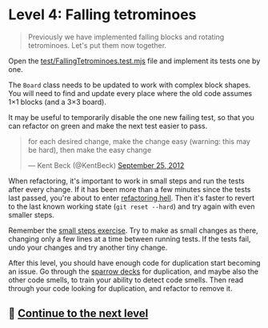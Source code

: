 # Level 4: Falling tetrominoes

> Previously we have implemented falling blocks and rotating tetrominoes. Let's put them now together.

Open the [test/FallingTetrominoes.test.mjs](../test/FallingTetrominoes.test.mjs) file and implement its tests one by
one.

The `Board` class needs to be updated to work with complex block shapes. You will need to find and update every place
where the old code assumes 1×1 blocks (and a 3×3 board).

It may be useful to temporarily disable the one new failing test, so that you can refactor on green and make the next
test easier to pass.

<blockquote class="twitter-tweet"><p lang="en" dir="ltr">for each desired change, make the change easy (warning: this may be hard), then make the easy change</p>&mdash; Kent Beck (@KentBeck) <a href="https://twitter.com/KentBeck/status/250733358307500032?ref_src=twsrc%5Etfw">September 25, 2012</a></blockquote>

When refactoring, it's important to work in small steps and run the tests after every change. If it has been more than a
few minutes since the tests last passed, you're about to enter [refactoring hell](https://wiki.c2.com/?RefactoringHell).
Then it's faster to revert to the last known working state (`git reset --hard`) and try again with even smaller steps.

Remember the [small steps exercise](https://github.com/luontola/tdd-mooc-small-steps). Try to make as small changes as
there, changing only a few lines at a time between running tests. If the tests fail, undo your changes and try another
tiny change.

After this level, you should have enough code for duplication start becoming an issue. Go through
the [sparrow decks](https://llewellynfalco.blogspot.com/p/sparrow-decks.html) for duplication, and maybe also the other
code smells, to train your ability to detect code smells. Then read through your code looking for duplication, and
refactor to remove it.

## 🚀 [Continue to the next level](level-5.md)
